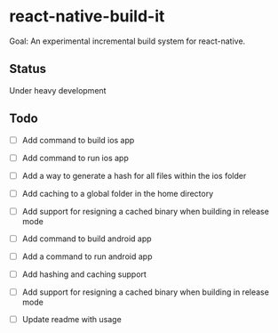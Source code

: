 # react-native-build-it

Goal: An experimental incremental build system for react-native.

## Status

Under heavy development

## Todo

- [ ] Add command to build ios app
- [ ] Add command to run ios app
- [ ] Add a way to generate a hash for all files within the ios folder
- [ ] Add caching to a global folder in the home directory
- [ ] Add support for resigning a cached binary when building in release mode

- [ ] Add command to build android app
- [ ] Add a command to run android app
- [ ] Add hashing and caching support
- [ ] Add support for resigning a cached binary when building in release mode

- [ ] Update readme with usage

